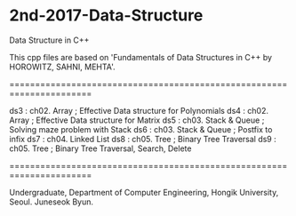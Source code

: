 # 2nd-2017-Data-Structure
Data Structure in C++

This cpp files are based on 'Fundamentals of Data Structures in C++ by HOROWITZ, SAHNI, MEHTA'.

======================================================================

ds3 : ch02. Array ; Effective Data structure for Polynomials
ds4 : ch02. Array ; Effective Data structure for Matrix
ds5 : ch03. Stack & Queue ; Solving maze problem with Stack
ds6 : ch03. Stack & Queue ; Postfix to infix
ds7 : ch04. Linked List 
ds8 : ch05. Tree ; Binary Tree Traversal
ds9 : ch05. Tree ; Binary Tree Traversal, Search, Delete

======================================================================

Undergraduate, Department of Computer Engineering, Hongik University, Seoul.
Juneseok Byun.

